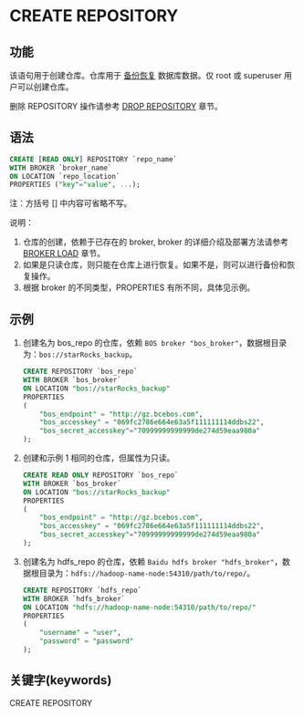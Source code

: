 # CREATE REPOSITORY

## 功能

该语句用于创建仓库。仓库用于 [备份恢复](/administration/Backup_and_restore.md) 数据库数据。仅 root 或 superuser 用户可以创建仓库。

删除 REPOSITORY 操作请参考 [DROP REPOSITORY](../data-definition/DROP%20REPOSITORY.md) 章节。

## 语法

```sql
CREATE [READ ONLY] REPOSITORY `repo_name`
WITH BROKER `broker_name`
ON LOCATION `repo_location`
PROPERTIES ("key"="value", ...);
```

注：方括号 [] 中内容可省略不写。

说明：

1. 仓库的创建，依赖于已存在的 broker, broker 的详细介绍及部署方法请参考 [BROKER LOAD](/sql-reference/sql-statements/data-manipulation/BROKER%20LOAD.md) 章节。
2. 如果是只读仓库，则只能在仓库上进行恢复。如果不是，则可以进行备份和恢复操作。
3. 根据 broker 的不同类型，PROPERTIES 有所不同，具体见示例。

## 示例

1. 创建名为 bos_repo 的仓库，依赖 `BOS broker "bos_broker"`，数据根目录为：`bos://starRocks_backup`。

    ```sql
    CREATE REPOSITORY `bos_repo`
    WITH BROKER `bos_broker`
    ON LOCATION "bos://starRocks_backup"
    PROPERTIES
    (
        "bos_endpoint" = "http://gz.bcebos.com",
        "bos_accesskey" = "069fc2786e664e63a5f111111114ddbs22",
        "bos_secret_accesskey"="70999999999999de274d59eaa980a"
    );
    ```

2. 创建和示例 1 相同的仓库，但属性为只读。

    ```sql
    CREATE READ ONLY REPOSITORY `bos_repo`
    WITH BROKER `bos_broker`
    ON LOCATION "bos://starRocks_backup"
    PROPERTIES
    (
        "bos_endpoint" = "http://gz.bcebos.com",
        "bos_accesskey" = "069fc2786e664e63a5f111111114ddbs22",
        "bos_secret_accesskey"="70999999999999de274d59eaa980a"
    );
    ```

3. 创建名为 hdfs_repo 的仓库，依赖 `Baidu hdfs broker "hdfs_broker"`，数据根目录为：`hdfs://hadoop-name-node:54310/path/to/repo/`。

    ```sql
    CREATE REPOSITORY `hdfs_repo`
    WITH BROKER `hdfs_broker`
    ON LOCATION "hdfs://hadoop-name-node:54310/path/to/repo/"
    PROPERTIES
    (
        "username" = "user",
        "password" = "password"
    );
    ```

## 关键字(keywords)

CREATE REPOSITORY

